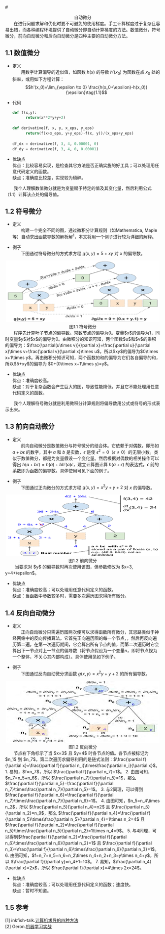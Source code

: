  
#<center><div id='算法中的数学'>自动微分</div></center>
&nbsp;&nbsp;&nbsp;&nbsp;&nbsp;&nbsp;&nbsp;在进行问题求解和优化时要不可避免的使用梯度。手工计算梯度过于复杂且容易出错，而各种编程环境提供了自动微分即自动计算梯度的方法。数值微分，符号微分，前向自动微分和后向自动微分是四种主要的自动微分方法。
## <div id="11-数值微分">1.1 数值微分</div>  
+ 定义  
&nbsp;&nbsp;&nbsp;&nbsp;&nbsp;&nbsp;&nbsp;用数字计算偏导的近似值，如函数 $h(x)$ 的导数 $h'(x_0)$ 为函数在点 $x_0$ 处的斜率，或用如下方程计算：$$h'(x_0)=\lim_{\epsilon \to 0} \frac{h(x_0+\epsilon)-h(x_0)}{\epsilon}\tag{1.1}$$  

+ 代码  

  ```python    
  def f(x,y):
        return(x**2*y+y+2)  
        
  def derivative(f, x, y, x_eps, y_eps)
        return(f(x+x_eps, y+y_eps)-f(x, y))/(x_eps+y_eps)
        
  df_dx = derivative(f, 3, 4, 0.00001, 0)
  df_dy = derivative(f, 3, 4, 0, 0.00001)
  ```  

+ 优缺点  
  优点：比较容易实现，是检查其它方法是否正确实施的好工具；可以处理用任意代码定义的函数。  
  缺点；准确度比较差，实现较为琐碎。  
  
&nbsp;&nbsp;&nbsp;&nbsp;&nbsp;&nbsp;&nbsp;我个人理解数值微分就是为变量赋予特定的值及其变化量，然后利用公式（1.1）计算该点处的偏导值。  
 
## <div id="12-符号微分">1.2 符号微分</div>   
+ 定义  
&nbsp;&nbsp;&nbsp;&nbsp;&nbsp;&nbsp;&nbsp;构建一个完全不同的图，通过微积分计算规则（如Mathematica, Maple等）自动求出函数导数的解析解<sup>1</sup>，本文将用一个例子进行较为详细的解释。  

+ 例子  
&nbsp;&nbsp;&nbsp;&nbsp;&nbsp;&nbsp;&nbsp;下图通过符号微分的方式求方程 $g(x,y)=5+xy$ 对 $x$ 的偏导数。   
<center><img src="Pictures/SymbalicDifferentiation.png" width="500" height="200"/></center>
<center>图1.1 符号微分</center>  
&nbsp;&nbsp;&nbsp;&nbsp;&nbsp;&nbsp;&nbsp;程序先计算叶子节点的偏导数。常数节点的偏导为0。变量$x$的偏导为1，同时变量$y$对$x$的偏导为0。由微积分的知识可知，两个函数$u$和$v$的乘积的偏导为：$\frac{\partial(u\times v)}{\partial x}=\frac{\partial u}{\partial x}\times v+\frac{\partial v}{\partial x}\times u$，所以$xy$的偏导为$0\times x+1\times y$。再由微积分知识可知，两个函数的和的偏导为它们各自偏导的和，所以$5+xy$的偏导为 $0+(0\times x+1\times y)=y$。  

+ 优缺点  
  优点：准确度较高。  
  缺点：对于复杂函数会产生巨大的图，导致性能降低，并且它不能处理用任意代码定义的函数。  

&nbsp;&nbsp;&nbsp;&nbsp;&nbsp;&nbsp;&nbsp;我个人理解符号微分就是利用微积分计算规则将偏导数用公式或符号的形式表示出来。

## <div id="13-前向微分">1.3 前向自动微分</div>  
+ 定义  
&nbsp;&nbsp;&nbsp;&nbsp;&nbsp;&nbsp;&nbsp;前向自动微分是数值微分与符号微分的结合体。它依赖于对偶数，即形如 $a+b\epsilon$ 的数字，其中 $a$ 和 $b$ 是实数，$\epsilon$ 是使 $\epsilon^2=0$（$\epsilon \neq 0$）的无限小数。类似于数值微分，都是为变量假设一个变化量。然后根据对偶数的相关操作可以得出 $h(a+b\epsilon)=h(a)+b h'(a)\epsilon$，建立计算图计算 $h(a+\epsilon)$ 的表达式，$\epsilon$ 前的系数即为函数的偏导数。具体使用可见下面的例子。  

+ 例子  
&nbsp;&nbsp;&nbsp;&nbsp;&nbsp;&nbsp;&nbsp;下图通过正向微分的方式求方程 $g(x,y)=x^2y+y+2$ 对 $x$ 的偏导数。  
<center><img src="Pictures/Autodiff.png" width="500" height="200"/></center>
<center>图1.2 前向微分</center>  
&nbsp;&nbsp;&nbsp;&nbsp;&nbsp;&nbsp;&nbsp; 当要求对 $y$ 的偏导数时再次使用该图，但参数修改为 $x=3, y=4+\epsilon$。  

+ 优缺点  
  优点：准确度较高；可以处理用任意代码定义的函数。  
  缺点：当函数中参数较多时，需要多次遍历图求得所有微分。   

## <div id="14-反向自动微分">1.4 反向自动微分</div>
+ 定义  
&nbsp;&nbsp;&nbsp;&nbsp;&nbsp;&nbsp;&nbsp;正向自动微分只需遍历图两次便可以求得函数所有微分，其思路类似于神经网络中的反向传播算法。它首先正向遍历图的每一个节点，，然后再反向遍历第二遍。在第一次遍历期间，它会算出所有节点的值，而第二次遍历时它会算出下一节点对上一节点的偏导数（将节点假设为一个变量$n$，即将节点视为一个整体，不关心其内部构成）。具体使用见如下例子。  

+ 例子  
&nbsp;&nbsp;&nbsp;&nbsp;&nbsp;&nbsp;&nbsp;下图通过反向自动微分求函数 $g(x,y)=x^2y+y+2$ 的所有偏导数。  
<center><img src="Pictures/BackAutodiff .png" width="500" height="200"/></center>
<center>图1.2 反向微分</center>  
&nbsp;&nbsp;&nbsp;&nbsp;&nbsp;&nbsp;&nbsp;节点右下角标示了当 $x=3$ 且 $y=4$ 时各节点的值。各节点被标记为 $n_1$ 到 $n_7$。第二次遍历求偏导利用的是链式法则：$\frac{\partial f}{\partial x}=\frac{\partial f}{\partial n_i}\times\frac{\partial n_i}{\partial x}$。  
 1. 易知，$f=n_7$，所以 $\frac{\partial f}{\partial n_7}=1$。  
 2. 由图可知，$n_7=n_5+n_6$，所以 $\frac{\partial n_7}{\partial n_5}=1$，那么 $\frac{\partial f}{\partial n_5}=\frac{\partial f}{\partial n_7}\times\frac{\partial n_7}{\partial n_5}=1$。  
 3. 与2同理，可以得到 $\frac{\partial f}{\partial n_6}=\frac{\partial f}{\partial n_7}\times\frac{\partial n_7}{\partial n_6}=1$。  
 4. 由图可知，$n_5=n_4\times n_2$，所以 $\frac{\partial n_5}{\partial n_4}=n2$ 且 $\frac{\partial n_5}{\partial n_2}=n_9$，那么 $\frac{\partial f}{\partial n_4}=\frac{\partial f}{\partial n_5}\times\frac{\partial n_5}{\partial n_4}=1\times n_2=4$ 且 $\frac{\partial f}{\partial n_2}=\frac{\partial f}{\partial n_5}\times\frac{\partial n_5}{\partial n_2}=1\times n_4=9$。  
 5. 与4同理，可以得到$\frac{\partial f}{\partial n_2}=\frac{\partial f}{\partial n_6}\times\frac{\partial n_6}{\partial n_2}=1$ 且 $\frac{\partial f}{\partial n_3}=\frac{\partial f}{\partial n_6}\times\frac{\partial n_6}{\partial n_3}=1$。
 6. 由图可知，$f=n_7=n_5+n_6=n_2\times n_4+n_2+n_3=y\times n_4+y$，所以 $\frac{\partial f}{\partial y}=n_4+1=10$。  
 7. 易知，$\frac{\partial n_4}{\partial x}=2x$，所以 $frac{\partial f}{\partial x}=4\times 2x=24$。  

+ 优缺点  
   优点：准确度较高；可以处理用任意代码定义的函数；速度快。  
   缺点：暂时不知道。    
 
## <div id="15-参考">1.5 参考</div>  
[1] inkfish-talk.[计算机求导的四种方法](http://www.10tiao.com/html/149/201607/2650470496/1.html)  
[2] Geron.[机器学习实战](https://book.douban.com/subject/30317874/)
